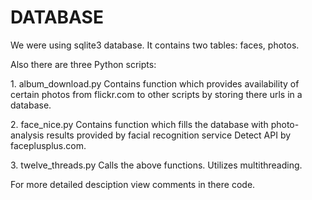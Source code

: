 <h1>DATABASE</h1>
<p>We were using sqlite3 database. It contains two tables: faces, photos. </p>

<p>Also there are three Python scripts:
 <p>1. album_download.py
    Contains function which provides availability of certain photos from flickr.com to other scripts by storing there urls in a database. </p>
<p> 2. face_nice.py
    Contains function which fills the database with photo-analysis results provided by facial recognition service Detect API by faceplusplus.com.</p>
<p> 3. twelve_threads.py
    Calls the above functions. Utilizes multithreading.</p>
 </p>

<p>For more detailed desciption view comments in there code.</p>

